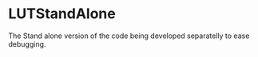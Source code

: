 # LUTStandAlone
The Stand alone version of the code being developed separatelly to ease debugging. 

